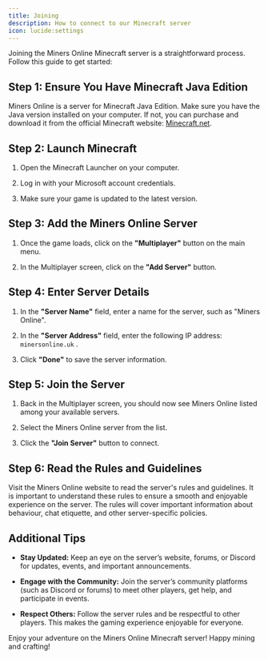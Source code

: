 ```yaml
---
title: Joining
description: How to connect to our Minecraft server
icon: lucide:settings
---
```


Joining the Miners Online Minecraft server is a straightforward process. Follow this guide to get started:

## Step 1: Ensure You Have Minecraft Java Edition

Miners Online is a server for Minecraft Java Edition. Make sure you have the Java version installed on your computer. If not, you can purchase and download it from the official Minecraft website: [Minecraft.net](<https://www.minecraft.net/>).

## Step 2: Launch Minecraft

1. Open the Minecraft Launcher on your computer.

2. Log in with your Microsoft account credentials.

3. Make sure your game is updated to the latest version.

## Step 3: Add the Miners Online Server

1. Once the game loads, click on the **"Multiplayer"** button on the main menu.

2. In the Multiplayer screen, click on the **"Add Server"** button.

## Step 4: Enter Server Details

1. In the **"Server Name"** field, enter a name for the server, such as "Miners Online".

2. In the **"Server Address"** field, enter the following IP address: `minersonline.uk` .

3. Click **"Done"** to save the server information.

## Step 5: Join the Server

1. Back in the Multiplayer screen, you should now see Miners Online listed among your available servers.

2. Select the Miners Online server from the list.

3. Click the **"Join Server"** button to connect.

## Step 6: Read the Rules and Guidelines

Visit the Miners Online website to read the server's rules and guidelines. It is important to understand these rules to ensure a smooth and enjoyable experience on the server. The rules will cover important information about behaviour, chat etiquette, and other server-specific policies.

## Additional Tips

- **Stay Updated:** Keep an eye on the server’s website, forums, or Discord for updates, events, and important announcements.

- **Engage with the Community:** Join the server’s community platforms (such as Discord or forums) to meet other players, get help, and participate in events.

- **Respect Others:** Follow the server rules and be respectful to other players. This makes the gaming experience enjoyable for everyone.

Enjoy your adventure on the Miners Online Minecraft server! Happy mining and crafting!
